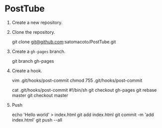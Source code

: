 PostTube
========

1. Create a new repository.

2. Clone the repository.

    git clone git@github.com:satomacoto/PostTube.git

3. Create a `gh-pages` branch.

    git branch gh-pages

4. Create a hook.

    vim .git/hooks/post-commit 
    chmod 755 .git/hooks/post-commit

    cat .git/hooks/post-commit 
    #!/bin/sh
    git checkout gh-pages
    git rebase master
    git checkout master

5. Push

    echo 'Hello world' > index.html
    git add index.html
    git commit -m 'add index.html'
    git push --all

